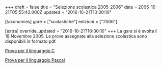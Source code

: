 +++
draft = false
title = "Selezione scolastica 2005-2006"
date = 2005-10-21T05:55:42.000Z
updated = "2016-10-21T10:30:10"

[taxonomies]
gare = ["scolastiche"]
edizioni = ["2006"]

[extra]
override_updated = "2016-10-21T10:30:10"
+++
La gara si è svolta il 18 Novembre 2005. Le prove assegnate alla selezione scolastica sono disponibili in formato pdf.

<!-- more -->

[Prova per il linguaggio C](/oldsite/77/Selezione_Scolastica_C.pdf)

[Prova per il linguaggio Pascal](/oldsite/77/Selezione_Scolastica_Pascal.pdf)
